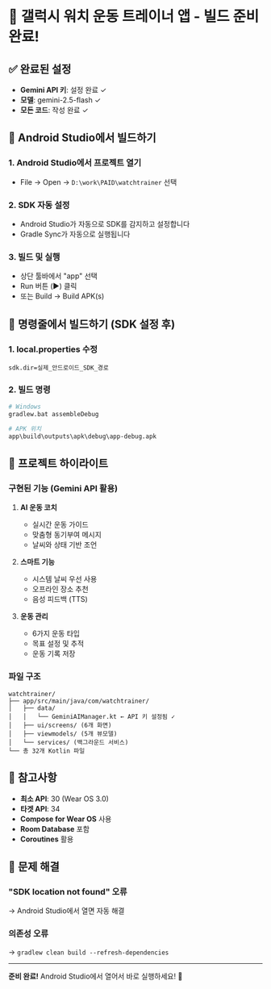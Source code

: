 # 🎉 갤럭시 워치 운동 트레이너 앱 - 빌드 준비 완료!

## ✅ 완료된 설정
- **Gemini API 키**: 설정 완료 ✓
- **모델**: gemini-2.5-flash ✓
- **모든 코드**: 작성 완료 ✓

## 🚀 Android Studio에서 빌드하기

### 1. Android Studio에서 프로젝트 열기
- File → Open → `D:\work\PAID\watchtrainer` 선택

### 2. SDK 자동 설정
- Android Studio가 자동으로 SDK를 감지하고 설정합니다
- Gradle Sync가 자동으로 실행됩니다

### 3. 빌드 및 실행
- 상단 툴바에서 "app" 선택
- Run 버튼 (▶️) 클릭
- 또는 Build → Build APK(s)

## 📱 명령줄에서 빌드하기 (SDK 설정 후)

### 1. local.properties 수정
```
sdk.dir=실제_안드로이드_SDK_경로
```

### 2. 빌드 명령
```bash
# Windows
gradlew.bat assembleDebug

# APK 위치
app\build\outputs\apk\debug\app-debug.apk
```

## 🎯 프로젝트 하이라이트

### 구현된 기능 (Gemini API 활용)
1. **AI 운동 코치**
   - 실시간 운동 가이드
   - 맞춤형 동기부여 메시지
   - 날씨와 상태 기반 조언

2. **스마트 기능**
   - 시스템 날씨 우선 사용
   - 오프라인 장소 추천
   - 음성 피드백 (TTS)

3. **운동 관리**
   - 6가지 운동 타입
   - 목표 설정 및 추적
   - 운동 기록 저장

### 파일 구조
```
watchtrainer/
├── app/src/main/java/com/watchtrainer/
│   ├── data/
│   │   └── GeminiAIManager.kt ← API 키 설정됨 ✓
│   ├── ui/screens/ (6개 화면)
│   ├── viewmodels/ (5개 뷰모델)
│   └── services/ (백그라운드 서비스)
└── 총 32개 Kotlin 파일
```

## 📌 참고사항

- **최소 API**: 30 (Wear OS 3.0)
- **타겟 API**: 34
- **Compose for Wear OS** 사용
- **Room Database** 포함
- **Coroutines** 활용

## 🔧 문제 해결

### "SDK location not found" 오류
→ Android Studio에서 열면 자동 해결

### 의존성 오류
→ `gradlew clean build --refresh-dependencies`

---

**준비 완료!** Android Studio에서 열어서 바로 실행하세요! 🚀